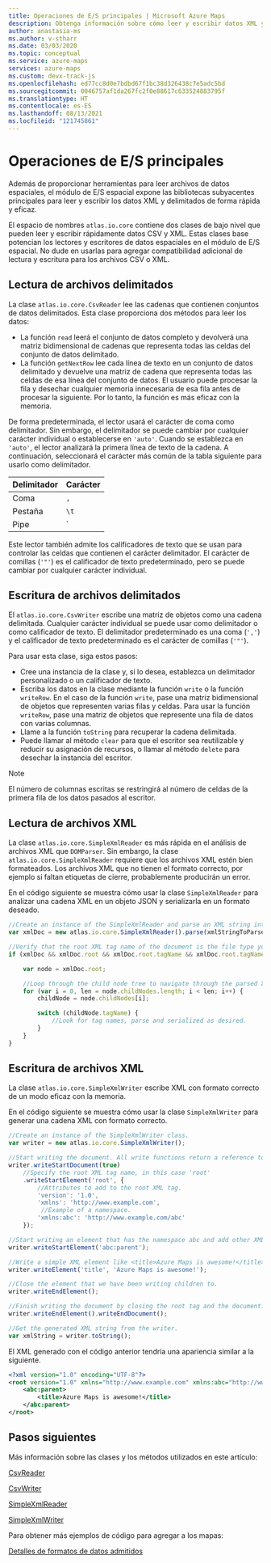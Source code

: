 ```yaml
---
title: Operaciones de E/S principales | Microsoft Azure Maps
description: Obtenga información sobre cómo leer y escribir datos XML y delimitados de forma eficaz mediante las bibliotecas principales del módulo de E/S espacial.
author: anastasia-ms
ms.author: v-stharr
ms.date: 03/03/2020
ms.topic: conceptual
ms.service: azure-maps
services: azure-maps
ms.custom: devx-track-js
ms.openlocfilehash: ed77cc8d0e7bdbd67f1bc38d326438c7e5adc5bd
ms.sourcegitcommit: 0046757af1da267fc2f0e88617c633524883795f
ms.translationtype: HT
ms.contentlocale: es-ES
ms.lasthandoff: 08/13/2021
ms.locfileid: "121745861"
---
```

# <a name="core-io-operations"></a>Operaciones de E/S principales

Además de proporcionar herramientas para leer archivos de datos espaciales, el módulo de E/S espacial expone las bibliotecas subyacentes principales para leer y escribir los datos XML y delimitados de forma rápida y eficaz.

El espacio de nombres `atlas.io.core` contiene dos clases de bajo nivel que pueden leer y escribir rápidamente datos CSV y XML. Estas clases base potencian los lectores y escritores de datos espaciales en el módulo de E/S espacial. No dude en usarlas para agregar compatibilidad adicional de lectura y escritura para los archivos CSV o XML.
 
## <a name="read-delimited-files"></a>Lectura de archivos delimitados

La clase `atlas.io.core.CsvReader` lee las cadenas que contienen conjuntos de datos delimitados. Esta clase proporciona dos métodos para leer los datos:

- La función `read` leerá el conjunto de datos completo y devolverá una matriz bidimensional de cadenas que representa todas las celdas del conjunto de datos delimitado.
- La función `getNextRow` lee cada línea de texto en un conjunto de datos delimitado y devuelve una matriz de cadena que representa todas las celdas de esa línea del conjunto de datos. El usuario puede procesar la fila y desechar cualquier memoria innecesaria de esa fila antes de procesar la siguiente. Por lo tanto, la función es más eficaz con la memoria.

De forma predeterminada, el lector usará el carácter de coma como delimitador. Sin embargo, el delimitador se puede cambiar por cualquier carácter individual o establecerse en `'auto'`. Cuando se establezca en `'auto'`, el lector analizará la primera línea de texto de la cadena. A continuación, seleccionará el carácter más común de la tabla siguiente para usarlo como delimitador.

| Delimitador | Carácter |
| :-- | :-- |
| Coma | `,` |
| Pestaña | `\t` |
| Pipe | `|` |

Este lector también admite los calificadores de texto que se usan para controlar las celdas que contienen el carácter delimitador. El carácter de comillas (`'"'`) es el calificador de texto predeterminado, pero se puede cambiar por cualquier carácter individual.

## <a name="write-delimited-files"></a>Escritura de archivos delimitados

El `atlas.io.core.CsvWriter` escribe una matriz de objetos como una cadena delimitada. Cualquier carácter individual se puede usar como delimitador o como calificador de texto. El delimitador predeterminado es una coma (`','`) y el calificador de texto predeterminado es el carácter de comillas (`'"'`).

Para usar esta clase, siga estos pasos:

- Cree una instancia de la clase y, si lo desea, establezca un delimitador personalizado o un calificador de texto.
- Escriba los datos en la clase mediante la función `write` o la función `writeRow`. En el caso de la función `write`, pase una matriz bidimensional de objetos que representen varias filas y celdas. Para usar la función `writeRow`, pase una matriz de objetos que represente una fila de datos con varias columnas.
- Llame a la función `toString` para recuperar la cadena delimitada. 
- Puede llamar al método `clear` para que el escritor sea reutilizable y reducir su asignación de recursos, o llamar al método `delete` para desechar la instancia del escritor.

> [!Note]
> El número de columnas escritas se restringirá al número de celdas de la primera fila de los datos pasados al escritor.

## <a name="read-xml-files"></a>Lectura de archivos XML

La clase `atlas.io.core.SimpleXmlReader` es más rápida en el análisis de archivos XML que `DOMParser`. Sin embargo, la clase `atlas.io.core.SimpleXmlReader` requiere que los archivos XML estén bien formateados. Los archivos XML que no tienen el formato correcto, por ejemplo si faltan etiquetas de cierre, probablemente producirán un error.

En el código siguiente se muestra cómo usar la clase `SimpleXmlReader` para analizar una cadena XML en un objeto JSON y serializarla en un formato deseado.

```javascript
//Create an instance of the SimpleXmlReader and parse an XML string into a JSON object.
var xmlDoc = new atlas.io.core.SimpleXmlReader().parse(xmlStringToParse);

//Verify that the root XML tag name of the document is the file type your code is designed to parse.
if (xmlDoc && xmlDoc.root && xmlDoc.root.tagName && xmlDoc.root.tagName === '<Your desired root XML tag name>') {

    var node = xmlDoc.root;

    //Loop through the child node tree to navigate through the parsed XML object.
    for (var i = 0, len = node.childNodes.length; i < len; i++) {
        childNode = node.childNodes[i];

        switch (childNode.tagName) {
            //Look for tag names, parse and serialized as desired.
        }
    }
}
```

## <a name="write-xml-files"></a>Escritura de archivos XML

La clase `atlas.io.core.SimpleXmlWriter` escribe XML con formato correcto de un modo eficaz con la memoria.

En el código siguiente se muestra cómo usar la clase `SimpleXmlWriter` para generar una cadena XML con formato correcto.

```javascript
//Create an instance of the SimpleXmlWriter class.
var writer = new atlas.io.core.SimpleXmlWriter();

//Start writing the document. All write functions return a reference to the writer, making it easy to chain the function calls to reduce the code size.
writer.writeStartDocument(true)
    //Specify the root XML tag name, in this case 'root'
    .writeStartElement('root', {
        //Attributes to add to the root XML tag.
        'version': '1.0',
        'xmlns': 'http://www.example.com',
         //Example of a namespace.
        'xmlns:abc': 'http://www.example.com/abc'
    });

//Start writing an element that has the namespace abc and add other XML elements as children.
writer.writeStartElement('abc:parent');

//Write a simple XML element like <title>Azure Maps is awesome!</title>
writer.writeElement('title', 'Azure Maps is awesome!');

//Close the element that we have been writing children to.
writer.writeEndElement();

//Finish writing the document by closing the root tag and the document.
writer.writeEndElement().writeEndDocument();

//Get the generated XML string from the writer.
var xmlString = writer.toString();
```

El XML generado con el código anterior tendría una apariencia similar a la siguiente.

```xml
<?xml version="1.0" encoding="UTF-8"?>
<root version="1.0" xmlns="http://www.example.com" xmlns:abc="http://www.example.com/abc">
    <abc:parent>
        <title>Azure Maps is awesome!</title>
    </abc:parent>
</root>
```

## <a name="next-steps"></a>Pasos siguientes

Más información sobre las clases y los métodos utilizados en este artículo:

[CsvReader](/javascript/api/azure-maps-spatial-io/atlas.io.core.csvreader)

[CsvWriter](/javascript/api/azure-maps-spatial-io/atlas.io.core.csvwriter)

[SimpleXmlReader](/javascript/api/azure-maps-spatial-io/atlas.io.core.simplexmlreader)

[SimpleXmlWriter](/javascript/api/azure-maps-spatial-io/atlas.io.core.simplexmlwriter)

Para obtener más ejemplos de código para agregar a los mapas:

[Detalles de formatos de datos admitidos](spatial-io-supported-data-format-details.md)